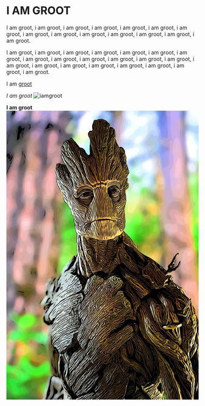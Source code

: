 # I AM GROOT


I am groot, i am groot, i am groot, i am groot, i am groot, i am groot, i am groot, i am groot, i am groot, i am groot, i am groot, i am groot, i am groot, i am groot. 

I am groot, i am groot, i am groot, i am groot, i am groot, i am groot, i am groot, i am groot, i am groot, i am groot, i am groot, i am groot, i am groot, i am groot, i am groot, i am groot, i am groot, i am groot, i am groot, i am groot, i am groot.






I am [groot](https://www.imdb.com/title/tt13623148/)


*I am groot* ![iamgroot][def]

[def]: https://lumiere-a.akamaihd.net/v1/images/101_gfs1310_comp_v002_1bbdacda.jpeg?region=0%2C0%2C3840%2C2160



**I am groot** ![groot](groott.jpg)